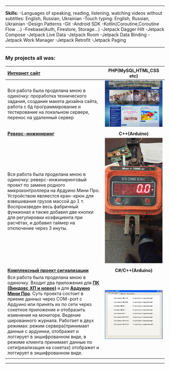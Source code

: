 ﻿____

__Skills:__
-Languages of speaking, reading, listening, watching videos without subtitles: English, Russian, Ukrainian
-Touch typing: English, Russian, Ukrainian
-Design Patterns
-Git
-Android SDK
-Kotlin(Coroutine,Coroutine Flow ...)
-Firebase(Auth, Firestore, Storage...)
-Jetpack Dagger Hilt
-Jetpack Compose
-Jetpack Live Data
-Jetpack Room
-Jetpack Data Binding
-Jetpack Work Manager
-Jetpack Retrofit
-Jetpack Paging

____
### My projects all was:
|__[Интернет сайт](http://energy-licey.com.ua)__| __PHP(MySQL,HTML,CSS etc)__ |
|:----|:---------------------:|
| Вся работа была проделана мною в одиночку:  проработка технического задания,  создание макета дизайна сайта, работа с бд программирование и тестирование на локальном сервере,  перенос на удаленный сервер |![Скриншоты сайта](./Readme/site.gif) |
| | |
| __[Реверс-инжиниринг](https://github.com/oldr1990/arduino/tree/main/OSC_CRANE_SCALE)__|__C++(Arduino)__|
| Вся работа была проделана мною в одиночку:   реверс-инжиниринговый проект по замене родного микроконтроллера на Ардуино Мини Про. Устройством являестся кран-крюк для взвешивания грузов массой до 1 т. Воспроизведен весь фабричный функионал а также добавил две кнопки для регулировки коэфициента при расчётах, и добавил таймер на отключение через 3 инуты. |![Фото проэкта](./Readme/OSC.gif) |
| | |
| __[Комплексный проект сигнализации](https://github.com/oldr1990/Alarm_7)__ | __C#/C++(Arduino)__|
| Вся работа была проделана мною в одиночку.  Входит два приложения для __[ПК (Виндовс ХП и новее)](https://github.com/oldr1990/Alarm_7)__ и для __[Ардуино Мини Про](https://github.com/oldr1990/arduino/tree/main/Alarm_7)__.  Суть проекта состоит в приеме данных через COM-port с Ардуино или принять их по сети через сокетное приложение  и отобразить изменения на мониторе.  Ведение шированного журнала.  Работает в двух режимах: режим сервера(принимает данные с ардуинки, отображет и логгирует в зишифрованном виде,  в режиме клиента принимает данные по сети(реализация на сокетах) отображет и логгирует в зишифрованном виде. | ![Фото проэкта](./Readme/alarm.gif) |
| | |
____
